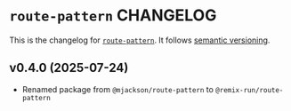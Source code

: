 # `route-pattern` CHANGELOG

This is the changelog for [`route-pattern`](https://github.com/remix-run/remix/tree/v3/packages/route-pattern). It follows [semantic versioning](https://semver.org/).

## v0.4.0 (2025-07-24)

- Renamed package from `@mjackson/route-pattern` to `@remix-run/route-pattern`
